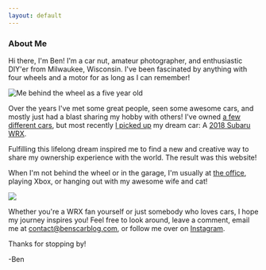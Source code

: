 ```yaml
---
layout: default
---
```


<section id="about-me">
    <section id="intro" class="is-intro-section">
        <div class="background-image-wrapper is-dark">
            <div class="is-opaque" style="background-image: url('https://assets.bpwalters.com/images/bens_car_blog/me_squat.jpeg');"></div>
        </div>
        <div class="container has-middle-text">
            <div class="item flex-100">
                <div class="intro-title">
                    <h1>About Me</h1>
                </div>
            </div>
        </div>
    </section>
    <section id="details">
        <div class="container">
            <div class="item flex-100">
                <p><span class="is-first-letter">H</span>i there, I'm Ben! I'm a car nut, amateur photographer, and enthusiastic DIY'er from Milwaukee, Wisconsin. I've been fascinated by anything with four wheels and a motor for as long as I can remember!</p>
                <p><img src="https://assets.bpwalters.com/images/bens_car_blog/young_ben.jpg" alt="Me behind the wheel as a five year old"></p>
                <p>Over the years I've met some great people, seen some awesome cars, and mostly just had a blast sharing my hobby with others!  I've owned <a href="/garage">a few different cars</a>, but most recently <a href="/taking-delivery-of-my-wrx">I picked up</a> my dream car: A <a href="/garage/wrx" target="_blank">2018 Subaru WRX</a>.</p>
                <p>Fulfilling this lifelong dream inspired me to find a new and creative way to share my ownership experience with the world.  The result was this website!</p>
                <p>When I'm not behind the wheel or in the garage, I'm usually at <a href="https://www.milwaukeetool.com" target="_blank">the office</a>, playing Xbox, or hanging out with my awesome wife and cat!</p>
                <p><img src="https://assets.bpwalters.com/images/bens_car_blog/wrx_milwaukee.jpg"></p>
                <p>Whether you're a WRX fan yourself or just somebody who loves cars, I hope my journey inspires you! Feel free to look around, leave a comment, email me at <a href="mailto:contact@benscarblog.com">contact@benscarblog.com</a>, or follow me over on <a href="https://www.instagram.com/benscarblog/">Instagram</a>.</p>
                <p>Thanks for stopping by!</p>
                <p>-Ben</p>
            </div>
        </div>
    </section>
</section>